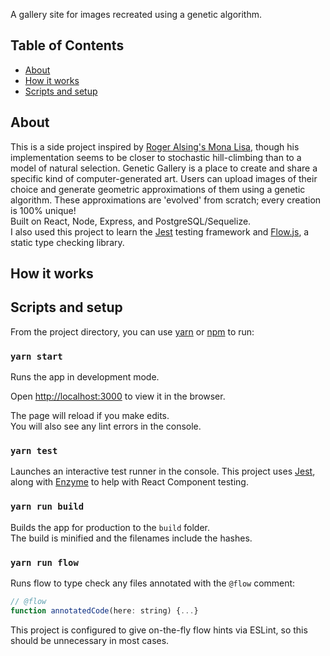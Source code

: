 A gallery site for images recreated using a genetic algorithm.<br>

## Table of Contents
- [About](#about)
- [How it works](#how-it-works)
- [Scripts and setup](#scripts-and-setup)

## About <a name="about"></a>

This is a side project inspired by [Roger Alsing's Mona Lisa](https://rogerjohansson.blog/2008/12/07/genetic-programming-evolution-of-mona-lisa/), though his implementation seems to be closer to stochastic hill-climbing than to a model of natural selection. Genetic Gallery is a place to create and share a specific kind of computer-generated art. Users can upload images of their choice and generate geometric approximations of them using a genetic algorithm. These approximations are 'evolved' from scratch; every creation is 100% unique!
<br>
Built on React, Node, Express, and PostgreSQL/Sequelize.
<br>
I also used this project to learn the [Jest](https://facebook.github.io/jest/) testing framework and [Flow.js](https://flow.org), a static type checking library. 


## How it works <a name="how-it-works"></a>

## Scripts and setup <a name="scripts-and-setup"></a>

From the project directory, you can use [yarn](https://yarnpkg.com/en/) or [npm](https://www.npmjs.com/) to run:

### `yarn start`

Runs the app in development mode.
<br>

Open [http://localhost:3000](http://localhost:3000) to view it in the browser.

The page will reload if you make edits.
<br>
You will also see any lint errors in the console.

### `yarn test`

Launches an interactive test runner in the console.
This project uses [Jest](https://facebook.github.io/jest/), along with [Enzyme](https://github.com/airbnb/enzyme) to help with React Component testing.

### `yarn run build`

Builds the app for production to the `build` folder.<br>
The build is minified and the filenames include the hashes.

### `yarn run flow`

Runs flow to type check any files annotated with the `@flow` comment: 
```javascript
// @flow
function annotatedCode(here: string) {...}
```
This project is configured to give on-the-fly flow hints via ESLint, so this should be unnecessary in most cases.
